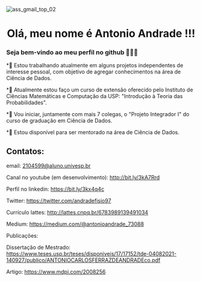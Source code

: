 
![ass_gmail_top_02](https://user-images.githubusercontent.com/61251913/214068452-946706ca-08fc-47c8-9df2-49a68f4fd4b2.gif)

<h1 align="center"> Olá, meu nome é Antonio Andrade !!! </h1>

### Seja bem-vindo ao meu perfil no github 👋👋👋

*🔭 Estou trabalhando atualmente em alguns projetos independentes de interesse pessoal, com objetivo de agregar conhecimentos na área de Ciência de Dados.  

*🌱 Atualmente estou faço um curso de extensão oferecido pelo Instituto de Ciências Matemáticas e Computação da USP: "Introdução à Teoria das Probabilidades".

*👯 Vou iniciar, juntamente com mais 7 colegas, o "Projeto Integrador I" do curso de graduação em Ciência de Dados. 

*🤔 Estou disponível para ser mentorado na área de Ciência de Dados.


## Contatos:

  
  email: 2104599@aluno.univesp.br
  
  Canal no youtube (em desenvolvimento): http://bit.ly/3kA7Rrd  
    
  Perfil no linkedin: https://bit.ly/3kx4q4c 
  
  Twitter: https://twitter.com/andradefisio97
  
  Currículo lattes: http://lattes.cnpq.br/6783989139491034
  
  Medium: https://medium.com/@antonioandrade_73088
  
  Publicações:
  
  Dissertação de Mestrado:  https://www.teses.usp.br/teses/disponiveis/17/17152/tde-04082021-140927/publico/ANTONIOCARLOSFERRAZDEANDRADEco.pdf
    
  Artigo: https://www.mdpi.com/2008256


<!--
**andradefisio/andradefisio** is a ✨ _special_ ✨ repository because its `README.md` (this file) appears on your GitHub profile.

# Here are some ideas to get you started:

- 🔭 I’m currently working independent projects of personal interest.
- 🌱 I’m currently doing a course of "Introduction to Probability Theory" on ICMC - USP.
- 👯 I’m looking to collaborate on ...
- 🤔 I’m looking for help with ...
- 💬 Ask me about ...
- 📫 How to reach me: ...
- 😄 Pronouns: ...
- ⚡ Fun fact: ...
-->
